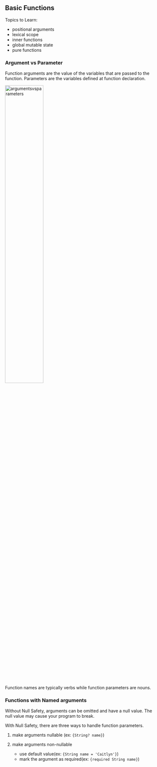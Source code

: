 ## Basic Functions

Topics to Learn:

* positional arguments
* lexical scope
* inner functions
* global mutable state
* pure functions

### Argument vs Parameter

Function arguments are the value of the variables that are passed to the function. Parameters are the variables defined at function declaration.

<img src="http://getkt.com/wp-content/uploads/2019/05/Parameters-vs-Arguments.jpg" width=50% alt="argumentsvsparameters">

Function names are typically verbs while function parameters are nouns. 

### Functions with Named arguments

Without Null Safety, arguments can be omitted and have a null value. The null value may cause your program to break.

With Null Safety, there are three ways to handle function parameters.

1. make arguments nullable (ex: `{String? name}`)
2. make arguments non-nullable
    
    * use default value(ex: `{String name = 'Caitlyn'}`)
    * mark the argument as required(ex: `{required String name}`)